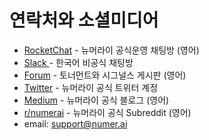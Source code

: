 # 연락처와 소셜미디어

* [RocketChat](https://community.numer.ai) - 뉴머라이 공식운영 채팅방 (영어)&#x20;
* [Slack ](https://join.slack.com/t/numerai-kr/shared\_invite/zt-1009d7ws3-hWRKdy8EkbSzwwzxaURlQw)- 한국어 비공식 채팅방&#x20;
* [Forum](https://forum.numer.ai) - 토너먼트와 시그널스 게시판 (영어)&#x20;
* [Twitter](https://twitter.com/numerai) - 뉴머라이 공식 트위터 계정&#x20;
* [Medium](https://medium.com/numerai) - 뉴머라이 공식 블로그 (영어)&#x20;
* [r/numerai](https://www.reddit.com/r/numerai/) - 뉴머라이 공식 Subreddit (영어)
* email: [support@numer.ai](mailto:support@numer.ai)
